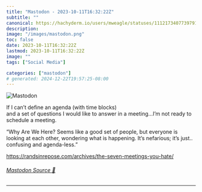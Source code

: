 ```yaml
---
title: "Mastodon - 2023-10-11T16:32:22Z"
subtitle: ""
canonical: https://hachyderm.io/users/mweagle/statuses/111217340773979174
description:
image: "/images/mastodon.png"
toc: false
date: 2023-10-11T16:32:22Z
lastmod: 2023-10-11T16:32:22Z
image: ""
tags: ["Social Media"]

categories: ["mastodon"]
# generated: 2024-12-22T19:57:25-08:00
---
```

![Mastodon](/images/mastodon.png)

<p>If I can’t define an agenda (with time blocks) <br />and a set of questions I would like to answer in a meeting…I’m not ready to schedule a meeting. </p><p>“Why Are We Here? Seems like a good set of people, but everyone is looking at each other, wondering what is happening. It’s nefarious; it’s just.. confusing and agenda-less.”</p><p><a href="https://randsinrepose.com/archives/the-seven-meetings-you-hate/" target="_blank" rel="nofollow noopener noreferrer" translate="no"><span class="invisible">https://</span><span class="ellipsis">randsinrepose.com/archives/the</span><span class="invisible">-seven-meetings-you-hate/</span></a></p>


###### [Mastodon Source 🐘](https://hachyderm.io/@mweagle/111217340773979174)

___
